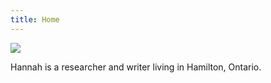 ```yaml
---
title: Home
---
```

<img src="/assets/photo.jpg" class="w-full max-w-xs mx-auto pb-4" />

Hannah is a researcher and writer living in Hamilton, Ontario.
